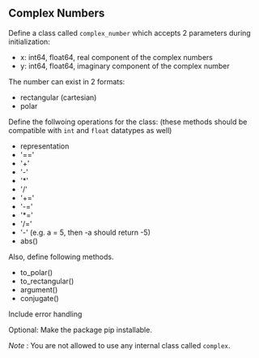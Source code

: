 ## Complex Numbers


Define a class called `complex_number` which accepts 2 parameters during initialization:

* x: int64, float64, real component of the complex numbers
* y: int64, float64, imaginary component of the complex number

The number can exist in 2 formats:

* rectangular (cartesian)
* polar

Define the follwoing operations for the class: (these methods should be compatible with `int` and `float` datatypes as well)

* representation
* '=='
* '+'
* '-'
* '*'
* '/'
* '+='
* '-='
* '*='
* '/='
* '-' (e.g. a = 5, then -a should return -5)
* abs()

Also, define following methods.

* to_polar()
* to_rectangular()
* argument()
* conjugate()

Include error handling

Optional: Make the package pip installable.

*Note* : You are not allowed to use any internal class called `complex`.
